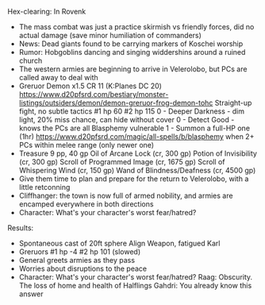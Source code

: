 Hex-clearing: In Rovenk
- The mass combat was just a practice skirmish vs friendly forces, did no actual damage (save minor humiliation of commanders)
- News: Dead giants found to be carrying markers of Koschei worship
- Rumor: Hobgoblins dancing and singing widdershins around a ruined church
- The western armies are beginning to arrive in Velerolobo, but PCs are called away to deal with
- Greruor Demon x1.5 CR 11 (K:Planes DC 20)
  https://www.d20pfsrd.com/bestiary/monster-listings/outsiders/demon/demon-greruor-frog-demon-tohc
  Straight-up fight, no subtle tactics
  #1  hp 60
  #2  hp 115
  0 - Deeper Darkness - dim light, 20% miss chance, can hide without cover
  0 - Detect Good - knows the PCs are all Blasphemy vulnerable
  1 - Summon a full-HP one (1hr)
  https://www.d20pfsrd.com/magic/all-spells/b/blasphemy when 2+ PCs within melee range (only newer one)
- Treasure
  9 pp, 40 gp
  Oil of Arcane Lock (cr, 300 gp)
  Potion of Invisibility (cr, 300 gp)
  Scroll of Programmed Image (cr, 1675 gp)
  Scroll of Whispering Wind (cr, 150 gp)
  Wand of Blindness/Deafness (cr, 4500 gp)
- Give them time to plan and prepare for the return to Velerolobo, with a little retconning
- Cliffhanger: the town is now full of armed nobility, and armies are encamped everywhere in both directions
- Character: What's your character's worst fear/hatred?


Results:
- Spontaneous cast of 20ft sphere Align Weapon, fatigued Karl
- Greruors
  #1  hp -4
  #2  hp 101 (slowed)
- General greets armies as they pass
- Worries about disruptions to the peace
- Character: What's your character's worst fear/hatred?
  Raag: Obscurity. The loss of home and health of Halflings
  Gahdri: You already know this answer
